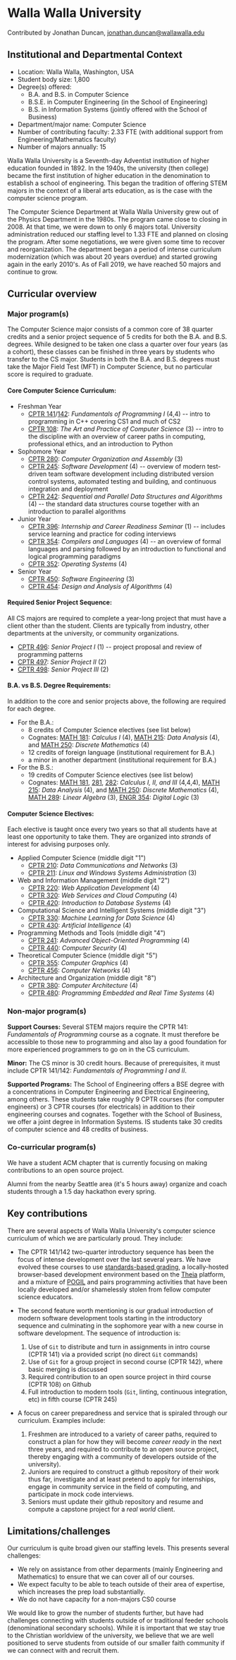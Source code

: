 # Walla Walla University
Contributed by Jonathan Duncan, jonathan.duncan@wallawalla.edu

## Institutional and Departmental Context
- Location: Walla Walla, Washington, USA
- Student body size: 1,800
- Degree(s) offered:
    * B.A. and B.S. in Computer Science
    * B.S.E. in Computer Engineering (in the School of Engineering)
    * B.S. in Information Systems (jointly offered with the School of Business)
- Department/major name: Computer Science
- Number of contributing faculty: 2.33 FTE (with additional support from Engineering/Mathematics faculty)
- Number of majors annually: 15

Walla Walla University is a Seventh-day Adventist institution of higher education founded in 1892.  In the 1940s, the university (then college) became the first institution of higher education in the denomination to establish a school of engineering.  This began the tradition of offering STEM majors in the context of a liberal arts education, as is the case with the computer science program.

The Computer Science Department at Walla Walla University grew out of the Physics Department in the 1980s.  The program came close to closing in 2008. At that time, we were down to only 6 majors total.  University administration reduced our staffing level to 1.33 FTE and planned on closing the program.  After some negotiations, we were given some time to recover and reorganization.  The department began a period of intense curriculum modernization (which was about 20 years overdue) and started growing again in the early 2010's.  As of Fall 2019, we have reached 50 majors and continue to grow.

## Curricular overview

### Major program(s)

The Computer Science major consists of a common core of 38 quarter credits and a senior project sequence of 5 credits for both the B.A. and B.S. degrees.  While designed to be taken one class a quarter over four years (as a cohort), these classes can be finished in three years by students who transfer to the CS major.  Students in both the B.A. and B.S. degrees must take the Major Field Test (MFT) in Computer Science, but no particular score is required to graduate.

#### Core Computer Science Curriculum:
- Freshman Year
    * [CPTR 141](http://bulletin.wallawalla.edu/en/2019-2020/2019-2020-Undergraduate-Bulletin/Courses/CPTR-Computer-Science/100/CPTR-141)/[142](http://bulletin.wallawalla.edu/en/2019-2020/2019-2020-Undergraduate-Bulletin/Courses/CPTR-Computer-Science/100/CPTR-142): *Fundamentals of Programming I* (4,4) -- intro to programming in C++ covering CS1 and much of CS2
    * [CPTR 108](http://bulletin.wallawalla.edu/en/2019-2020/2019-2020-Undergraduate-Bulletin/Courses/CPTR-Computer-Science/100/CPTR-108): *The Art and Practice of Computer Science* (3) -- intro to the discipline with an overview of career paths in computing, professional ethics, and an introduction to Python
- Sophomore Year
    * [CPTR 280](http://bulletin.wallawalla.edu/en/2019-2020/2019-2020-Undergraduate-Bulletin/Courses/CPTR-Computer-Science/200/CPTR-215): *Computer Organization and Assembly* (3)
    * [CPTR 245](http://bulletin.wallawalla.edu/en/2019-2020/2019-2020-Undergraduate-Bulletin/Courses/CPTR-Computer-Science/200/CPTR-245): *Software Development* (4) -- overview of modern test-driven team software development including distributed version control systems, automated testing and building, and continuous integration and deployment
    * [CPTR 242](http://bulletin.wallawalla.edu/en/2019-2020/2019-2020-Undergraduate-Bulletin/Courses/CPTR-Computer-Science/100/CPTR-142): *Sequential and Parallel Data Structures and Algorithms* (4) -- the standard data structures course together with an introduction to parallel algorithms
- Junior Year
    * [CPTR 396](http://bulletin.wallawalla.edu/en/2019-2020/2019-2020-Undergraduate-Bulletin/Courses/CPTR-Computer-Science/300/CPTR-396): *Internship and Career Readiness Seminar* (1) -- includes service learning and practice for coding interviews
    * [CPTR 354](http://bulletin.wallawalla.edu/en/2017-2018/2017-2018-Undergraduate-Bulletin/Courses/CPTR-Computer-Science/300/CPTR-316): *Compilers and Languages* (4) -- an overview of formal languages and parsing followed by an introduction to functional and logical programming paradigms
    * [CPTR 352](http://bulletin.wallawalla.edu/en/2019-2020/2019-2020-Undergraduate-Bulletin/Courses/CPTR-Computer-Science/300/CPTR-352): *Operating Systems* (4)
- Senior Year
    * [CPTR 450](http://bulletin.wallawalla.edu/en/2019-2020/2019-2020-Undergraduate-Bulletin/Courses/CPTR-Computer-Science/400/CPTR-435): *Software Engineering* (3)
    * [CPTR 454](http://bulletin.wallawalla.edu/en/2019-2020/2019-2020-Undergraduate-Bulletin/Courses/CPTR-Computer-Science/400/CPTR-454): *Design and Analysis of Algorithms* (4)

#### Required Senior Project Sequence:
All CS majors are required to complete a year-long project that must have a client other than the student.  Clients are typically from industry, other departments at the university, or community organizations.
- [CPTR 496](http://bulletin.wallawalla.edu/en/2019-2020/2019-2020-Undergraduate-Bulletin/Courses/CPTR-Computer-Science/400/CPTR-496): *Senior Project I* (1) -- project proposal and review of programming patterns
- [CPTR 497](http://bulletin.wallawalla.edu/en/2019-2020/2019-2020-Undergraduate-Bulletin/Courses/CPTR-Computer-Science/400/CPTR-497): *Senior Project II* (2)
- [CPTR 498](http://bulletin.wallawalla.edu/en/2019-2020/2019-2020-Undergraduate-Bulletin/Courses/CPTR-Computer-Science/400/CPTR-498): *Senior Project III* (2)

#### B.A. vs B.S. Degree Requirements:
In addition to the core and senior projects above, the following are required for each degree.
- For the B.A.:
    * 8 credits of Computer Science electives (see list below)
    * Cognates: [MATH 181](http://bulletin.wallawalla.edu/en/2019-2020/2019-2020-Undergraduate-Bulletin/Courses/MATH-Mathematics/100/MATH-181): *Calculus I* (4), [MATH 215](http://bulletin.wallawalla.edu/en/2019-2020/2019-2020-Undergraduate-Bulletin/Courses/MATH-Mathematics/200/MATH-215): *Data Analysis* (4), and [MATH 250](http://bulletin.wallawalla.edu/en/2019-2020/2019-2020-Undergraduate-Bulletin/Courses/MATH-Mathematics/200/MATH-250): *Discrete Mathematics* (4)
    * 12 credits of foreign language (institutional requirement for B.A.)
    * a minor in another department (institutional requirement for B.A.)
- For the B.S.:
    * 19 credits of Computer Science electives (see list below)
    * Cognates: [MATH 181](http://bulletin.wallawalla.edu/en/2019-2020/2019-2020-Undergraduate-Bulletin/Courses/MATH-Mathematics/100/MATH-181), [281](http://bulletin.wallawalla.edu/en/2019-2020/2019-2020-Undergraduate-Bulletin/Courses/MATH-Mathematics/200/MATH-281), [282](http://bulletin.wallawalla.edu/en/2019-2020/2019-2020-Undergraduate-Bulletin/Courses/MATH-Mathematics/200/MATH-282): *Calculus I, II, and III* (4,4,4), [MATH 215](http://bulletin.wallawalla.edu/en/2019-2020/2019-2020-Undergraduate-Bulletin/Courses/MATH-Mathematics/200/MATH-215): *Data Analysis* (4), and [MATH 250](http://bulletin.wallawalla.edu/en/2019-2020/2019-2020-Undergraduate-Bulletin/Courses/MATH-Mathematics/200/MATH-250): *Discrete Mathematics* (4), [MATH 289](http://bulletin.wallawalla.edu/en/2019-2020/2019-2020-Undergraduate-Bulletin/Courses/MATH-Mathematics/200/MATH-289): *Linear Algebra* (3), [ENGR 354](http://bulletin.wallawalla.edu/2019-2020/2019-2020-Undergraduate-Bulletin/Courses/ENGR-Engineering/300/ENGR-354): *Digital Logic* (3)

#### Computer Science Electives:
Each elective is taught once every two years so that all students have at least one opportunity to take them.  They are organized into *strands* of interest for advising purposes only.
- Applied Computer Science (middle digit "1")
    * [CPTR 210](http://bulletin.wallawalla.edu/2019-2020/2019-2020-Undergraduate-Bulletin/Courses/CPTR-Computer-Science/200/CPTR-210): *Data Communications and Networks* (3)
    * [CPTR 211](http://bulletin.wallawalla.edu/2019-2020/2019-2020-Undergraduate-Bulletin/Courses/CPTR-Computer-Science/200/CPTR-211): *Linux and Windows Systems Administration* (3)
- Web and Information Management (middle digit "2")
    * [CPTR 220](http://bulletin.wallawalla.edu/2019-2020/2019-2020-Undergraduate-Bulletin/Courses/CPTR-Computer-Science/200/CPTR-235): *Web Application Development* (4)
    * [CPTR 320](http://bulletin.wallawalla.edu/2019-2020/2019-2020-Undergraduate-Bulletin/Courses/CPTR-Computer-Science/300/CPTR-320): *Web Services and Cloud Computing* (4)
    * [CPTR 420](http://bulletin.wallawalla.edu/2019-2020/2019-2020-Undergraduate-Bulletin/Courses/CPTR-Computer-Science/400/CPTR-415): *Introduction to Database Systems* (4)
- Computational Science and Intelligent Systems (middle digit "3")
    * [CPTR 330](http://bulletin.wallawalla.edu/2019-2020/2019-2020-Undergraduate-Bulletin/Courses/CPTR-Computer-Science/300/CPTR-330): *Machine Learning for Data Science* (4)
    * [CPTR 430](http://bulletin.wallawalla.edu/2019-2020/2019-2020-Undergraduate-Bulletin/Courses/CPTR-Computer-Science/400/CPTR-445): *Artificial Intelligence* (4)
- Programming Methods and Tools (middle digit "4")
    * [CPTR 241](http://bulletin.wallawalla.edu/2019-2020/2019-2020-Undergraduate-Bulletin/Courses/CPTR-Computer-Science/200/CPTR-301): *Advanced Object-Oriented Programming* (4)
    * [CPTR 440](http://bulletin.wallawalla.edu/2019-2020/2019-2020-Undergraduate-Bulletin/Courses/CPTR-Computer-Science/400/CPTR-440): *Computer Security* (4)
- Theoretical Computer Science (middle digit "5")
    * [CPTR 355](http://bulletin.wallawalla.edu/2019-2020/2019-2020-Undergraduate-Bulletin/Courses/CPTR-Computer-Science/300/CPTR-355): *Computer Graphics* (4)
    * [CPTR 456](http://bulletin.wallawalla.edu/2019-2020/2019-2020-Undergraduate-Bulletin/Courses/CPTR-Computer-Science/400/CPTR-425): *Computer Networks* (4)
- Architecture and Organization (middle digit "8")
    * [CPTR 380](http://bulletin.wallawalla.edu/2019-2020/2019-2020-Undergraduate-Bulletin/Courses/CPTR-Computer-Science/300/CPTR-350): *Computer Architecture* (4)
    * [CPTR 480](http://bulletin.wallawalla.edu/2019-2020/2019-2020-Undergraduate-Bulletin/Courses/CPTR-Computer-Science/400/CPTR-480): *Programming Embedded and Real Time Systems* (4)

### Non-major program(s)

**Support Courses:** Several STEM majors require the CPTR 141: *Fundamentals of Programming* course as a cognate.  It must therefore be accessible to those new to programming and also lay a good foundation for more experienced programmers to go on in the CS curriculum.

**Minor:** The CS minor is 30 credit hours.  Because of prerequisites, it must include CPTR 141/142: *Fundamentals of Programming I and II*.

**Supported Programs:** The School of Engineering offers a BSE degree with a concentrations in Computer Engineering and Electrical Engineering, among others.  These students take roughly 9 CPTR courses (for computer engineers) or 3 CPTR courses (for electricals) in addition to their engineering courses and cognates.  Together with the School of Business, we offer a joint degree in Information Systems.  IS students take 30 credits of computer science and 48 credits of business.

### Co-curricular program(s)

We have a student ACM chapter that is currently focusing on making contributions to an open source project.

Alumni from the nearby Seattle area (it's 5 hours away) organize and coach students through a 1.5 day hackathon every spring.

## Key contributions

There are several aspects of Walla Walla University's computer science curriculum of which we are particularly proud.  They include:

- The CPTR 141/142 two-quarter introductory sequence has been the focus of intense development over the last several years.  We have evolved these courses to use [standards-based grading](http://www.ascd.org/publications/educational_leadership/oct08/vol66/num02/Seven_Reasons_for_Standards-Based_Grading.aspx), a locally-hosted browser-based development environment based on the [Theia](https://theia-ide.org/) platform, and a mixture of [POGIL](https://cspogil.org/Home) and pairs programming activities that have been locally developed and/or shamelessly stolen from fellow computer science educators.

- The second feature worth mentioning is our gradual introduction of modern software development tools starting in the introductory sequence and culminating in the sophomore year with a new course in software development.  The sequence of introduction is:
    1. Use of `Git` to distribute and turn in assignments in intro course (CPTR 141) via a provided script (no direct `Git` commands)
    2. Use of `Git` for a group project in second course (CPTR 142), where basic merging is discussed
    3. Required contribution to an open source project in third course (CPTR 108) on Github
    4. Full introduction to modern tools (`Git`, linting, continuous integration, etc) in fifth course (CPTR 245)
    
- A focus on career preparedness and service that is spiraled through our curriculum.  Examples include:
    1. Freshmen are introduced to a variety of career paths, required to construct a plan for how they will become *career ready* in the next three years, and required to contribute to an open source project, thereby engaging with a community of developers outside of the university).
    2. Juniors are required to construct a github repository of their work thus far, investigate and at least pretend to apply for internships, engage in community service in the field of computing, and participate in mock code interviews.
    3. Seniors must update their github repository and resume and compute a capstone project for a *real world* client.

## Limitations/challenges

Our curriculum is quite broad given our staffing levels. This presents several challenges:
- We rely on assistance from other deparments (mainly Engineering and Mathematics) to ensure that we can cover all of our courses.
- We expect faculty to be able to teach outside of their area of expertise, which increases the prep load substantially.
- We do not have capacity for a non-majors CS0 course

We would like to grow the number of students further, but have had challenges connecting with students outside of or traditional feeder schools (denominational secondary schools).  While it is important that we stay true to the Christian worldview of the university, we believe that we are well positioned to serve students from outside of our smaller faith community if we can connect with and recruit them.
